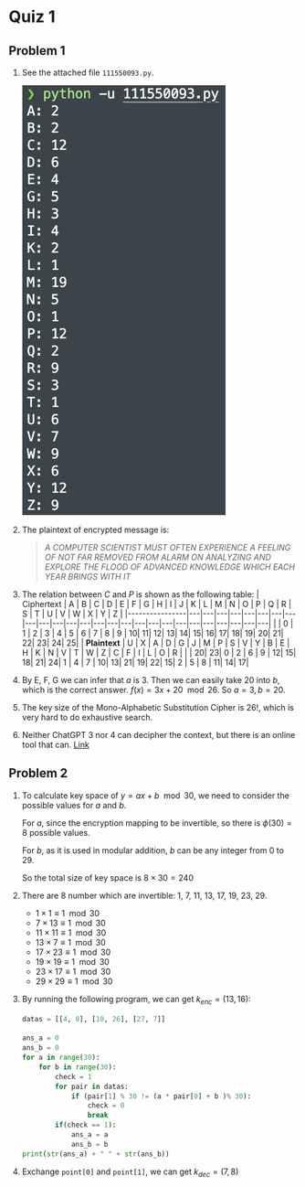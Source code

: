 # Quiz 1

## Problem 1
1. See the attached file `111550093.py`.
    
    ![image](https://github.com/ChuEating1005/Cryptography-Engineering/blob/master/HW1/result.png)
2. The plaintext of encrypted message is:
    > *A COMPUTER SCIENTIST MUST OFTEN EXPERIENCE A FEELING OF NOT FAR REMOVED FROM ALARM ON ANALYZING AND EXPLORE THE FLOOD OF ADVANCED KNOWLEDGE WHICH EACH YEAR BRINGS WITH IT* 
    
3. The relation between $C$ and $P$ is shown as the following table:
    | Ciphertext     | A | B | C | D | E | F | G | H | I | J | K | L | M | N | O | P | Q | R | S | T | U | V | W | X | Y | Z |
    |----------------|---|---|---|---|---|---|---|---|---|---|---|---|---|---|---|---|---|---|---|---|---|---|---|---|---|---|
    |                | 0 | 1 | 2 | 3 | 4 | 5 | 6 | 7 | 8 | 9 | 10| 11| 12| 13| 14| 15| 16| 17| 18| 19| 20| 21| 22| 23| 24| 25|
    | **Plaintext**  | U | X | A | D | G | J | M | P | S | V | Y | B | E | H | K | N | V | T | W | Z | C | F | I | L | O | R |
    |                | 20| 23| 0 | 2 | 6 | 9 | 12| 15| 18| 21| 24| 1 | 4 | 7 | 10| 13| 21| 19| 22| 15| 2 | 5 | 8 | 11| 14| 17|  

4. By E, F, G we can infer that $a$ is 3. Then we can easily take 20 into $b$, which is the correct answer. $f(x)=3x+20\mod{26}$. So $a=3, b=20.$
5. The key size of the Mono-Alphabetic Substitution Cipher is $26!$, which is very hard to do exhaustive search.

6. Neither ChatGPT 3 nor 4 can decipher the context, but there is an online tool that can. [Link](https://quipqiup.com/)

## Problem 2
1. To calculate key space of $y=ax+b\mod{30}$, we need to consider the possible values for $a$ and $b$.  
    
    For $a$, since the encryption mapping to be invertible, so there is $\phi{(30)}=8$ possible values.
    
    For $b$, as it is used in modular addition, $b$ can be any integer from 0 to 29.
    
    So the total size of key space is $8\times 30 = 240$
    
2. There are 8 number which are invertible: 1, 7, 11, 13, 17, 19, 23, 29.

    - $1 \times 1\equiv 1 \mod{30}$
    - $7 \times 13\equiv 1 \mod{30}$
    - $11 \times 11\equiv 1 \mod{30}$
    - $13 \times 7\equiv 1 \mod{30}$
    - $17 \times 23\equiv 1 \mod{30}$
    - $19 \times 19\equiv 1 \mod{30}$
    - $23 \times 17\equiv 1 \mod{30}$
    - $29 \times 29\equiv 1 \mod{30}$

3. By running the following program, we can get $k_{enc}=(13,16)$:
    ```python
    datas = [[4, 8], [10, 26], [27, 7]]

    ans_a = 0
    ans_b = 0
    for a in range(30):
        for b in range(30):
            check = 1
            for pair in datas:
                if (pair[1] % 30 != (a * pair[0] + b )% 30):
                    check = 0
                    break
            if(check == 1):
                ans_a = a
                ans_b = b
    print(str(ans_a) + " " + str(ans_b))
    ```
5. Exchange `point[0]` and `point[1]`, we can get $k_{dec}=(7,8)$

